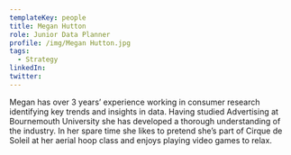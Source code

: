 ```yaml
---
templateKey: people
title: Megan Hutton
role: Junior Data Planner
profile: /img/Megan Hutton.jpg
tags:
  - Strategy
linkedIn: 
twitter: 
---
```


Megan has over 3 years’ experience working in consumer research identifying key trends and insights in data. Having studied Advertising at Bournemouth University she has developed a thorough understanding of the industry. In her spare time she likes to pretend she’s part of Cirque de Soleil at her aerial hoop class and enjoys playing video games to relax.